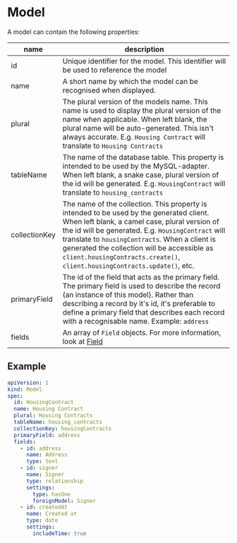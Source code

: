 # Model

A model can contain the following properties:

| name | description |
| --- | --- |
| id | Unique identifier for the model. This identifier will be used to reference the model |
| name | A short name by which the model can be recognised when displayed. |
| plural | The plural version of the models name. This name is used to display the plural version of the name when applicable. When left blank, the plural name will be auto-generated. This isn't always accurate. E.g. `Housing Contract` will translate to `Housing Contracts` |
| tableName | The name of the database table. This property is intended to be used by the MySQL-adapter. When left blank, a snake case, plural version of the id will be generated. E.g. `HousingContract` will translate to `housing_contracts` |
| collectionKey | The name of the collection. This property is intended to be used by the generated client. When left blank, a camel case, plural version of the id will be generated. E.g. `HousingContract` will translate to `housingContracts`. When a client is generated the collection will be accessible as `client.housingContracts.create()`, `client.housingContracts.update()`, etc. |
| primaryField | The id of the field that acts as the primary field. The primary field is used to describe the record (an instance of this model). Rather than describing a record by it's id, it's preferable to define a primary field that describes each record with a recognisable name. Example: `address` |
| fields | An array of `Field` objects. For more information, look at [Field](/docs/field.md) |


## Example

```yaml
apiVersion: 1
kind: Model
spec:
  id: HousingContract
  name: Housing Contract
  plural: Housing Contracts
  tableName: housing_contracts
  collectionKey: housingContracts
  primaryField: address
  fields:
    - id: address
      name: Address
      type: text
    - id: signer
      name: Signer
      type: relationship
      settings:
        type: hasOne
        foreignModel: Signer
    - id: createdAt
      name: Created at
      type: date
      settings:
        includeTime: true
```